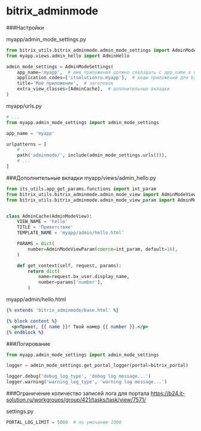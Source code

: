 # bitrix_adminmode

###Настройки

myapp/admin_mode_settings.py
```python
from bitrix_utils.bitrix_adminmode.admin_mode_settings import AdminModeSettings
from myapp.views.admin_hello import AdminHello

admin_mode_settings = AdminModeSettings(
    app_name='myapp',  # имя приложения должно совпадать с app_name в urls.py
    application_codes=['itsolutionru.myapp'],  # коды приложений для bitrix_auth_required
    title='Моё приложение',  # заголовок
    extra_view_classes=[AdminCache],  # доплнительные вкладки
)
```

myapp/urls.py
```python
# ...
from myapp.admin_mode_settings import admin_mode_settings

app_name = 'myapp'

urlpatterns = [
    # ...
    path('adminmode/', include(admin_mode_settings.urls())),
    # ...
] 
```

###Дополнительные вкладки
myapp/views/admin_hello.py
```python
from its_utils.app_get_params.functions import int_param
from bitrix_utils.bitrix_adminmode.admin_mode_view import AdminModeView
from bitrix_utils.bitrix_adminmode.admin_mode_view_param import AdminModeViewParam


class AdminCache(AdminModeView):
    VIEW_NAME = 'hello'
    TITLE = 'Приветствие'
    TEMPLATE_NAME = 'myapp/admin/hello.html'

    PARAMS = dict(
        number=AdminModeViewParam(coerce=int_param, default=16),
    )

    def get_context(self, request, params):
        return dict(
            name=request.bx_user.display_name,
            number=params['number'],
        )
```

myapp/admin/hello.html
```djangotemplate
{% extends 'bitrix_adminmode/base.html' %}

{% block content %}
  <p>Привет, {{ name }}! Твой номер {{ number }}.</p>
{% endblock %}

```


###Логирование
```python
from myapp.admin_mode_settings import admin_mode_settings

logger = admin_mode_settings.get_portal_logger(portal=bitrix_portal)

logger.debug('debug_log_type', 'debug log message...')
logger.warning('warning_log_type', 'warning log message...')
```


###Ограничение количество записей лога для портала
https://b24.it-solution.ru/workgroups/group/421/tasks/task/view/7571/

settings.py
```python
PORTAL_LOG_LIMIT = 5000  # по умочанию 1000
```